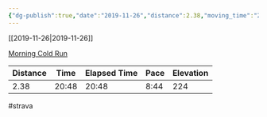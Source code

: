 ```yaml
---
{"dg-publish":true,"date":"2019-11-26","distance":2.38,"moving_time":"20:48","elapsed_time":"20:48","pace":"8:44","total_elevation_gain":224,"url":"https://www.strava.com/activities/2894038474","permalink":"/01-personal/strava/2019-11-26-morning-cold-run/","dgPassFrontmatter":true}
---
```



[[2019-11-26\|2019-11-26]]

[Morning Cold Run](https://www.strava.com/activities/2894038474)

| Distance | Time  | Elapsed Time | Pace | Elevation |
| -------- | ----- | ------------ | ---- | --------- |
| 2.38     | 20:48 | 20:48        | 8:44 | 224       |




#strava
